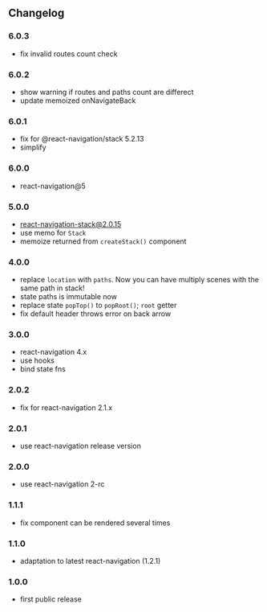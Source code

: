 ## Changelog

### 6.0.3

- fix invalid routes count check

### 6.0.2

- show warning if routes and paths count are differect
- update memoized onNavigateBack

### 6.0.1

- fix for @react-navigation/stack 5.2.13
- simplify

### 6.0.0

- react-navigation@5

### 5.0.0

- react-navigation-stack@2.0.15
- use memo for `Stack`
- memoize returned from `createStack()` component


### 4.0.0

- replace `location` with `paths`. Now you can have multiply scenes with the
same path in stack!
- state paths is immutable now
- replace state `popTop()` to `popRoot()`; `root` getter
- fix default header throws error on back arrow

### 3.0.0

- react-navigation 4.x
- use hooks
- bind state fns

### 2.0.2

- fix for react-navigation 2.1.x

### 2.0.1

- use react-navigation release version

### 2.0.0

- use react-navigation 2-rc

### 1.1.1

- fix component can be rendered several times

### 1.1.0

- adaptation to latest react-navigation (1.2.1)

### 1.0.0

- first public release
